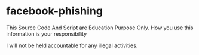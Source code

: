 # facebook-phishing


This Source Code And Script are Education Purpose Only. How you use this information is your responsibility 

I will not be held accountable for any illegal activities.
